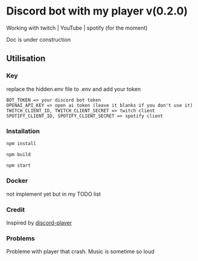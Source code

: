 # Discord bot with my player v(0.2.0)

Working with twitch | YouTube | spotify (for the moment)  

Doc is under construction

## Utilisation

### Key
replace the hidden.env file to .env and add your token 
```
BOT_TOKEN => your discord bot token  
OPENAI_API_KEY => open ai token (leave it blanks if you don't use it)  
TWITCH_CLIENT_ID, TWITCH_CLIENT_SECRET => twitch client  
SPOTIFY_CLIENT_ID, SPOTIFY_CLIENT_SECRET => spotify client  
```

### Installation

```bash
npm install

npm build

npm start
```

### Docker

not implement yet but in my TODO list

### Credit
Inspired by [discord-player](https://github.com/Androz2091/discord-player)
### Problems
Probleme with player that crash.
Music is sometime so loud